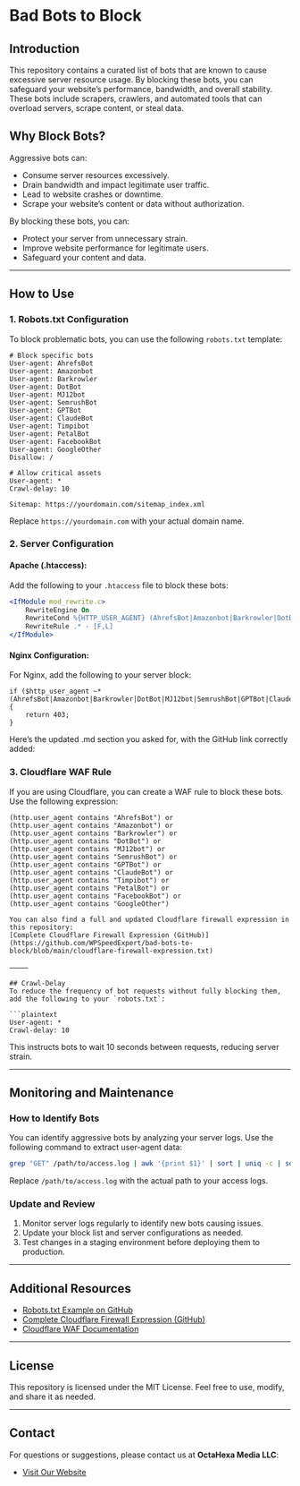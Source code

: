 # Bad Bots to Block

## Introduction
This repository contains a curated list of bots that are known to cause excessive server resource usage. By blocking these bots, you can safeguard your website’s performance, bandwidth, and overall stability. These bots include scrapers, crawlers, and automated tools that can overload servers, scrape content, or steal data.

## Why Block Bots?
Aggressive bots can:

- Consume server resources excessively.
- Drain bandwidth and impact legitimate user traffic.
- Lead to website crashes or downtime.
- Scrape your website’s content or data without authorization.

By blocking these bots, you can:

- Protect your server from unnecessary strain.
- Improve website performance for legitimate users.
- Safeguard your content and data.

---

## How to Use

### 1. Robots.txt Configuration
To block problematic bots, you can use the following `robots.txt` template:

```plaintext
# Block specific bots
User-agent: AhrefsBot
User-agent: Amazonbot
User-agent: Barkrowler
User-agent: DotBot
User-agent: MJ12bot
User-agent: SemrushBot
User-agent: GPTBot
User-agent: ClaudeBot
User-agent: Timpibot
User-agent: PetalBot
User-agent: FacebookBot
User-agent: GoogleOther
Disallow: /

# Allow critical assets
User-agent: *
Crawl-delay: 10

Sitemap: https://yourdomain.com/sitemap_index.xml
```

Replace `https://yourdomain.com` with your actual domain name.

### 2. Server Configuration

#### Apache (.htaccess):
Add the following to your `.htaccess` file to block these bots:

```apache
<IfModule mod_rewrite.c>
    RewriteEngine On
    RewriteCond %{HTTP_USER_AGENT} (AhrefsBot|Amazonbot|Barkrowler|DotBot|MJ12bot|SemrushBot|GPTBot|ClaudeBot|Timpibot|PetalBot|FacebookBot|GoogleOther) [NC]
    RewriteRule .* - [F,L]
</IfModule>
```

#### Nginx Configuration:
For Nginx, add the following to your server block:

```nginx
if ($http_user_agent ~* (AhrefsBot|Amazonbot|Barkrowler|DotBot|MJ12bot|SemrushBot|GPTBot|ClaudeBot|Timpibot|PetalBot|FacebookBot|GoogleOther)) {
    return 403;
}
```

Here’s the updated .md section you asked for, with the GitHub link correctly added:

### 3. Cloudflare WAF Rule
If you are using Cloudflare, you can create a WAF rule to block these bots. Use the following expression:

```plaintext
(http.user_agent contains "AhrefsBot") or
(http.user_agent contains "Amazonbot") or
(http.user_agent contains "Barkrowler") or
(http.user_agent contains "DotBot") or
(http.user_agent contains "MJ12bot") or
(http.user_agent contains "SemrushBot") or
(http.user_agent contains "GPTBot") or
(http.user_agent contains "ClaudeBot") or
(http.user_agent contains "Timpibot") or
(http.user_agent contains "PetalBot") or
(http.user_agent contains "FacebookBot") or
(http.user_agent contains "GoogleOther")

You can also find a full and updated Cloudflare firewall expression in this repository:
[Complete Cloudflare Firewall Expression (GitHub)](https://github.com/WPSpeedExpert/bad-bots-to-block/blob/main/cloudflare-firewall-expression.txt)

⸻

## Crawl-Delay
To reduce the frequency of bot requests without fully blocking them, add the following to your `robots.txt`:

```plaintext
User-agent: *
Crawl-delay: 10
```
This instructs bots to wait 10 seconds between requests, reducing server strain.

---

## Monitoring and Maintenance

### How to Identify Bots
You can identify aggressive bots by analyzing your server logs. Use the following command to extract user-agent data:

```bash
grep "GET" /path/to/access.log | awk '{print $1}' | sort | uniq -c | sort -nr | head -20
```
Replace `/path/to/access.log` with the actual path to your access logs.

### Update and Review
1. Monitor server logs regularly to identify new bots causing issues.
2. Update your block list and server configurations as needed.
3. Test changes in a staging environment before deploying them to production.

---

## Additional Resources
- [Robots.txt Example on GitHub](https://github.com/WPSpeedExpert/bad-bots-to-block)
- [Complete Cloudflare Firewall Expression (GitHub)](https://github.com/WPSpeedExpert/bad-bots-to-block/blob/main/cloudflare-firewall-expression.txt)
- [Cloudflare WAF Documentation](https://developers.cloudflare.com/waf/)

---

## License
This repository is licensed under the MIT License. Feel free to use, modify, and share it as needed.

---

## Contact
For questions or suggestions, please contact us at **OctaHexa Media LLC**:

- [Visit Our Website](https://octahexa.com)

